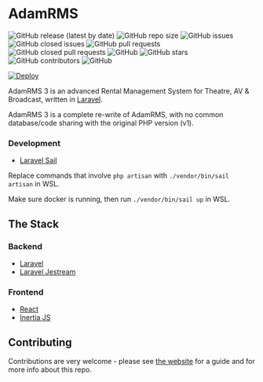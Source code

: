 # AdamRMS

![GitHub release (latest by date)](https://img.shields.io/github/v/release/adam-rms/adam-rms)
![GitHub repo size](https://img.shields.io/github/repo-size/adam-rms/adam-rms)
![GitHub issues](https://img.shields.io/github/issues/adam-rms/adam-rms)
![GitHub closed issues](https://img.shields.io/github/issues-closed/adam-rms/adam-rms)
![GitHub pull requests](https://img.shields.io/github/issues-pr/adam-rms/adam-rms)
![GitHub closed pull requests](https://img.shields.io/github/issues-pr-closed/adam-rms/adam-rms)
![GitHub](https://img.shields.io/github/license/adam-rms/adam-rms)
![GitHub stars](https://img.shields.io/github/stars/adam-rms/adam-rms)
![GitHub contributors](https://img.shields.io/github/contributors/adam-rms/adam-rms)
![GitHub](https://img.shields.io/github/release/adam-rms/adam-rms/all)


[![Deploy](https://www.herokucdn.com/deploy/button.svg)](https://heroku.com/deploy?template=https://github.com/adam-rms/adam-rms/tree/laravel-postgres)

AdamRMS 3 is an advanced Rental Management System for Theatre, AV & Broadcast, written in [Laravel](https://github.com/laravel/laravel).

AdamRMS 3 is a complete re-write of AdamRMS, with no common database/code sharing with the original PHP version (v1).



### Development 

 - [Laravel Sail](https://github.com/laravel/sail)

Replace commands that involve `php artisan` with `./vendor/bin/sail artisan` in WSL.

Make sure docker is running, then run `./vendor/bin/sail up` in WSL.

## The Stack

### Backend

 - [Laravel](https://github.com/laravel/laravel)
 - [Laravel Jestream](https://github.com/laravel/jetstream)

### Frontend 

- [React](https://github.com/facebook/react)
- [Inertia JS](https://github.com/inertiajs/inertia)

## Contributing 

Contributions are very welcome - please see [the website](https://adam-rms.com/contributing) for a guide and for more info about this repo.
